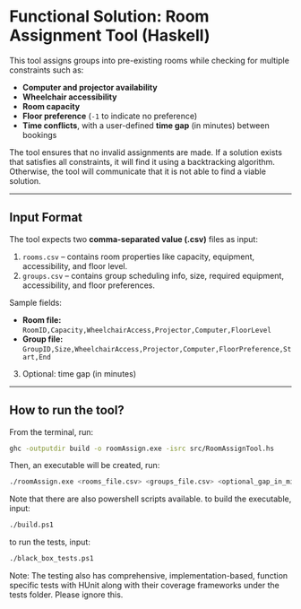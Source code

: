 # Functional Solution: Room Assignment Tool (Haskell)

This tool assigns groups into pre-existing rooms while checking for multiple constraints such as:

- **Computer and projector availability**  
- **Wheelchair accessibility**  
- **Room capacity**  
- **Floor preference** (`-1` to indicate no preference)  
- **Time conflicts**, with a user-defined **time gap** (in minutes) between bookings  

The tool ensures that no invalid assignments are made. If a solution exists that satisfies all constraints, it will find it using a backtracking algorithm.  
Otherwise, the tool will communicate that it is not able to find a viable solution.

---

## Input Format

The tool expects two **comma-separated value (.csv)** files as input:

1. `rooms.csv` – contains room properties like capacity, equipment, accessibility, and floor level.  
2. `groups.csv` – contains group scheduling info, size, required equipment, accessibility, and floor preferences.

Sample fields:
- **Room file:** `RoomID,Capacity,WheelchairAccess,Projector,Computer,FloorLevel`  
- **Group file:** `GroupID,Size,WheelchairAccess,Projector,Computer,FloorPreference,Start,End`  

3. Optional: time gap (in minutes)

---

## How to run the tool?

From the terminal, run:

```bash
ghc -outputdir build -o roomAssign.exe -isrc src/RoomAssignTool.hs
```
Then, an executable will be created, run:
```bash
./roomAssign.exe <rooms_file.csv> <groups_file.csv> <optional_gap_in_minutes>
```

Note that there are also powershell scripts available.
to build the executable, input:
```bash
./build.ps1
```
to run the tests, input:
```bash
./black_box_tests.ps1
```

Note: The testing also has comprehensive, implementation-based, function specific tests with HUnit along with their coverage frameworks under the tests folder. Please ignore this.

